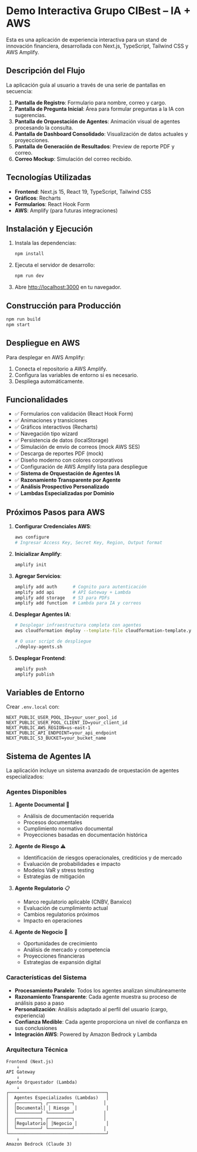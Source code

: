 # Demo Interactiva Grupo CIBest – IA + AWS

Esta es una aplicación de experiencia interactiva para un stand de innovación financiera, desarrollada con Next.js, TypeScript, Tailwind CSS y AWS Amplify.

## Descripción del Flujo

La aplicación guía al usuario a través de una serie de pantallas en secuencia:

1. **Pantalla de Registro**: Formulario para nombre, correo y cargo.
2. **Pantalla de Pregunta Inicial**: Área para formular preguntas a la IA con sugerencias.
3. **Pantalla de Orquestación de Agentes**: Animación visual de agentes procesando la consulta.
4. **Pantalla de Dashboard Consolidado**: Visualización de datos actuales y proyecciones.
5. **Pantalla de Generación de Resultados**: Preview de reporte PDF y correo.
6. **Correo Mockup**: Simulación del correo recibido.

## Tecnologías Utilizadas

- **Frontend**: Next.js 15, React 19, TypeScript, Tailwind CSS
- **Gráficos**: Recharts
- **Formularios**: React Hook Form
- **AWS**: Amplify (para futuras integraciones)

## Instalación y Ejecución

1. Instala las dependencias:
   ```bash
   npm install
   ```

2. Ejecuta el servidor de desarrollo:
   ```bash
   npm run dev
   ```

3. Abre [http://localhost:3000](http://localhost:3000) en tu navegador.

## Construcción para Producción

```bash
npm run build
npm start
```

## Despliegue en AWS

Para desplegar en AWS Amplify:

1. Conecta el repositorio a AWS Amplify.
2. Configura las variables de entorno si es necesario.
3. Despliega automáticamente.

## Funcionalidades

- ✅ Formularios con validación (React Hook Form)
- ✅ Animaciones y transiciones
- ✅ Gráficos interactivos (Recharts)
- ✅ Navegación tipo wizard
- ✅ Persistencia de datos (localStorage)
- ✅ Simulación de envío de correos (mock AWS SES)
- ✅ Descarga de reportes PDF (mock)
- ✅ Diseño moderno con colores corporativos
- ✅ Configuración de AWS Amplify lista para despliegue
- ✅ **Sistema de Orquestación de Agentes IA**
- ✅ **Razonamiento Transparente por Agente**
- ✅ **Análisis Prospectivo Personalizado**
- ✅ **Lambdas Especializadas por Dominio**

## Próximos Pasos para AWS

1. **Configurar Credenciales AWS**:
   ```bash
   aws configure
   # Ingresar Access Key, Secret Key, Region, Output format
   ```

2. **Inicializar Amplify**:
   ```bash
   amplify init
   ```

3. **Agregar Servicios**:
   ```bash
   amplify add auth      # Cognito para autenticación
   amplify add api       # API Gateway + Lambda
   amplify add storage   # S3 para PDFs
   amplify add function  # Lambda para IA y correos
   ```

4. **Desplegar Agentes IA**:
   ```bash
   # Desplegar infraestructura completa con agentes
   aws cloudformation deploy --template-file cloudformation-template.yaml --stack-name bintec-demo --capabilities CAPABILITY_IAM
   
   # O usar script de despliegue
   ./deploy-agents.sh
   ```

5. **Desplegar Frontend**:
   ```bash
   amplify push
   amplify publish
   ```

## Variables de Entorno

Crear `.env.local` con:
```
NEXT_PUBLIC_USER_POOL_ID=your_user_pool_id
NEXT_PUBLIC_USER_POOL_CLIENT_ID=your_client_id
NEXT_PUBLIC_AWS_REGION=us-east-1
NEXT_PUBLIC_API_ENDPOINT=your_api_endpoint
NEXT_PUBLIC_S3_BUCKET=your_bucket_name
```

## Sistema de Agentes IA

La aplicación incluye un sistema avanzado de orquestación de agentes especializados:

### Agentes Disponibles

1. **Agente Documental** 📄
   - Análisis de documentación requerida
   - Procesos documentales
   - Cumplimiento normativo documental
   - Proyecciones basadas en documentación histórica

2. **Agente de Riesgo** ⚠️
   - Identificación de riesgos operacionales, crediticios y de mercado
   - Evaluación de probabilidades e impacto
   - Modelos VaR y stress testing
   - Estrategias de mitigación

3. **Agente Regulatorio** 📋
   - Marco regulatorio aplicable (CNBV, Banxico)
   - Evaluación de cumplimiento actual
   - Cambios regulatorios próximos
   - Impacto en operaciones

4. **Agente de Negocio** 💼
   - Oportunidades de crecimiento
   - Análisis de mercado y competencia
   - Proyecciones financieras
   - Estrategias de expansión digital

### Características del Sistema

- **Procesamiento Paralelo**: Todos los agentes analizan simultáneamente
- **Razonamiento Transparente**: Cada agente muestra su proceso de análisis paso a paso
- **Personalización**: Análisis adaptado al perfil del usuario (cargo, experiencia)
- **Confianza Medible**: Cada agente proporciona un nivel de confianza en sus conclusiones
- **Integración AWS**: Powered by Amazon Bedrock y Lambda

### Arquitectura Técnica

```
Frontend (Next.js)
    ↓
API Gateway
    ↓
Agente Orquestador (Lambda)
    ↓
┌─────────────────────────────────────┐
│  Agentes Especializados (Lambdas)   │
│  ┌─────────┐ ┌─────────┐           │
│  │Documental│ │ Riesgo  │           │
│  └─────────┘ └─────────┘           │
│  ┌─────────┐ ┌─────────┐           │
│  │Regulatorio│ │Negocio │           │
│  └─────────┘ └─────────┘           │
└─────────────────────────────────────┘
    ↓
Amazon Bedrock (Claude 3)
```